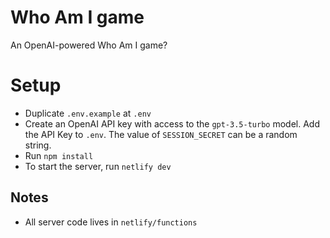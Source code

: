 # Who Am I game
An OpenAI-powered Who Am I game? 

# Setup 
* Duplicate `.env.example` at `.env`
* Create an OpenAI API key with access to the `gpt-3.5-turbo` model. Add the API Key to `.env`. The value of `SESSION_SECRET` can be a random string.
* Run `npm install`
* To start the server, run `netlify dev`

## Notes
* All server code lives in `netlify/functions`
